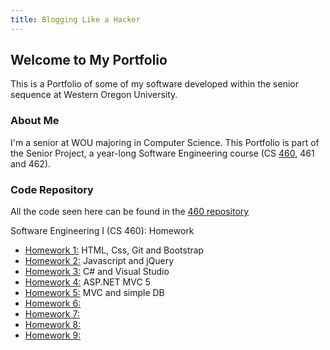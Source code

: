 ```yaml
---
title: Blogging Like a Hacker
---
```

## Welcome to My Portfolio
This is a Portfolio of some of my software developed within the senior sequence at Western Oregon University.

### About Me
I'm a senior at WOU majoring in Computer Science.
This Portfolio is part of the Senior Project, a year-long Software Engineering course (CS  [460](http://www.wou.edu/~morses/classes/cs46x/index.html), 461 and 462).

### Code Repository
All the code seen here can be found in the [460 repository](https://github.com/hmadland/460)

Software Engineering I (CS 460): Homework
* [Homework 1:](https://hmadland.github.io/460/journalHW1.html) HTML, Css, Git and Bootstrap
* [Homework 2:](https://hmadland.github.io/460/journalHW2.html) Javascript and jQuery
* [Homework 3:](https://hmadland.github.io/460/journalHW3.html) C# and Visual Studio
* [Homework 4:](https://hmadland.github.io/460/journalHW4.html) ASP.NET MVC 5
* [Homework 5:](https://hmadland.github.io/460/journalHW5.html) MVC and simple DB
* [Homework 6:](https://hmadland.github.io/460/journalHW6.html)
* [Homework 7:](https://hmadland.github.io/460/journalHW7.html)
* [Homework 8:](https://hmadland.github.io/460/journalHW8.html)
* [Homework 9:](https://hmadland.github.io/460/journalHW9.html)
